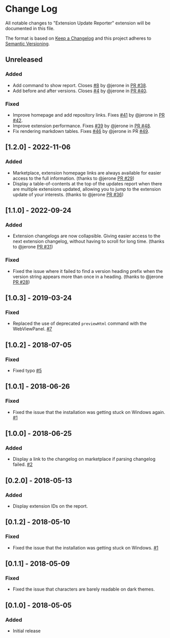 # Change Log

All notable changes to "Extension Update Reporter" extension will be documented in this file.

The format is based on [Keep a Changelog](http://keepachangelog.com/en/1.0.0/)
and this project adheres to [Semantic Versioning](http://semver.org/spec/v2.0.0.html).


## Unreleased
### Added
- Add command to show report. Closes [#8](https://github.com/ryu1kn/vscode-extension-update-reporter/issues/8) by @jerone in [PR #38](https://github.com/ryu1kn/vscode-extension-update-reporter/pull/38).
- Add before and after versions. Closes [#4](https://github.com/ryu1kn/vscode-extension-update-reporter/issues/4) by @jerone in [PR #40](https://github.com/ryu1kn/vscode-extension-update-reporter/pull/40).

### Fixed
- Improve homepage and add repository links. Fixes [#41](https://github.com/ryu1kn/vscode-extension-update-reporter/issues/41) by @jerone in [PR #42](https://github.com/ryu1kn/vscode-extension-update-reporter/pull/42).
- Improve extension performance. Fixes [#39](https://github.com/ryu1kn/vscode-extension-update-reporter/issues/39) by @jerone in [PR #48](https://github.com/ryu1kn/vscode-extension-update-reporter/pull/48).
- Fix rendering markdown tables. Fixes [#46](https://github.com/ryu1kn/vscode-extension-update-reporter/issues/46) by @jerone in PR [#49](https://github.com/ryu1kn/vscode-extension-update-reporter/pull/49).

## [1.2.0] - 2022-11-06
### Added
- Marketplace, extension homepage links are always available for easier access to the full information. (thanks to @jerone [PR #29](https://github.com/ryu1kn/vscode-extension-update-reporter/issues/29))
- Display a table-of-contents at the top of the updates report when there are multiple extensions updated, allowing you to jump to the extension update of your interests. (thanks to @jerone [PR #36](https://github.com/ryu1kn/vscode-extension-update-reporter/issues/36))

## [1.1.0] - 2022-09-24
### Added
- Extension changelogs are now collapsible. Giving easier access to the next extension changelog, without having to scroll for long time. (thanks to @jerone [PR #31](https://github.com/ryu1kn/vscode-extension-update-reporter/issues/31))

### Fixed
- Fixed the issue where it failed to find a version heading prefix when the version string appears more than once in a heading. (thanks to @jerone [PR #28](https://github.com/ryu1kn/vscode-extension-update-reporter/issues/28))

## [1.0.3] - 2019-03-24
### Fixed
- Replaced the use of deprecated `previewHtml` command with the WebViewPanel. [#7](https://github.com/ryu1kn/vscode-extension-update-reporter/issues/7)

## [1.0.2] - 2018-07-05
### Fixed
- Fixed typo [#5](https://github.com/ryu1kn/vscode-extension-update-reporter/issues/5)

## [1.0.1] - 2018-06-26
### Fixed
- Fixed the issue that the installation was getting stuck on Windows again. [#1](https://github.com/ryu1kn/vscode-extension-update-reporter/issues/1)

## [1.0.0] - 2018-06-25
### Added
- Display a link to the changelog on marketplace if parsing changelog failed. [#2](https://github.com/ryu1kn/vscode-extension-update-reporter/issues/2)

## [0.2.0] - 2018-05-13
### Added
- Display extension IDs on the report.

## [0.1.2] - 2018-05-10
### Fixed
- Fixed the issue that the installation was getting stuck on Windows. [#1](https://github.com/ryu1kn/vscode-extension-update-reporter/issues/1)

## [0.1.1] - 2018-05-09
### Fixed
- Fixed the issue that characters are barely readable on dark themes.

## [0.1.0] - 2018-05-05
### Added
- Initial release
